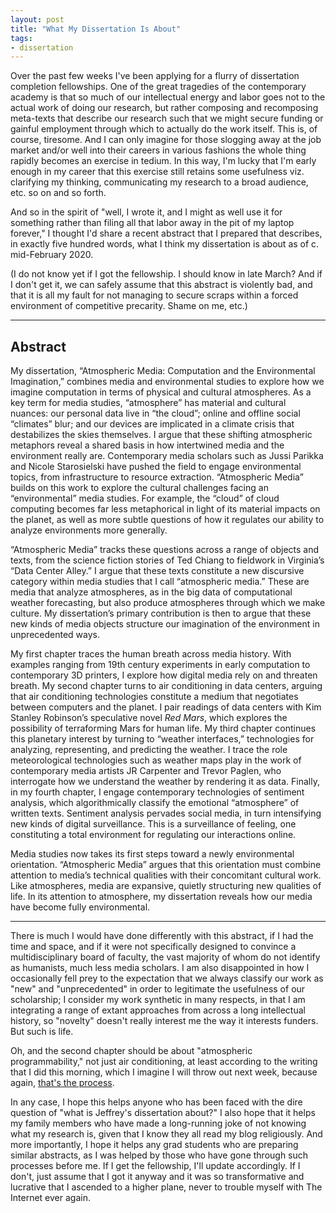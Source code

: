 ```yaml
---
layout: post
title: "What My Dissertation Is About"
tags:
- dissertation
---
```


Over the past few weeks I've been applying for a flurry of dissertation completion fellowships. One of the great tragedies of the contemporary academy is that so much of our intellectual energy and labor goes not to the actual work of doing our research, but rather composing and recomposing meta-texts that describe our research such that we might secure funding or gainful employment through which to actually do the work itself. This is, of course, tiresome. And I can only imagine for those slogging away at the job market and/or well into their careers in various fashions the whole thing rapidly becomes an exercise in tedium. In this way, I'm lucky that I'm early enough in my career that this exercise still retains some usefulness viz. clarifying my thinking, communicating my research to a broad audience, etc. so on and so forth. 

And so in the spirit of "well, I wrote it, and I might as well use it for something rather than filing all that labor away in the pit of my laptop forever," I thought I'd share a recent abstract that I prepared that describes, in exactly five hundred words, what I think my dissertation is about as of c. mid-February 2020. 

(I do not know yet if I got the fellowship. I should know in late March? And if I don't get it, we can safely assume that this abstract is violently bad, and that it is all my fault for not managing to secure scraps within a forced environment of competitive precarity. Shame on me, etc.)

***

## Abstract

My dissertation, “Atmospheric Media: Computation and the Environmental Imagination,” combines media and environmental studies to explore how we imagine computation in terms of physical and cultural atmospheres. As a key term for media studies, “atmosphere” has material and cultural nuances: our personal data live in “the cloud”; online and offline social “climates” blur; and our devices are implicated in a climate crisis that destabilizes the skies themselves. I argue that these shifting atmospheric metaphors reveal a shared basis in how intertwined media and the environment really are. Contemporary media scholars such as Jussi Parikka and Nicole Starosielski have pushed the field to engage environmental topics, from infrastructure to resource extraction. “Atmospheric Media” builds on this work to explore the cultural challenges facing an “environmental” media studies. For example, the “cloud” of cloud computing becomes far less metaphorical in light of its material impacts on the planet, as well as more subtle questions of how it regulates our ability to analyze environments more generally.

“Atmospheric Media” tracks these questions across a range of objects and texts, from the science fiction stories of Ted Chiang to fieldwork in Virginia’s “Data Center Alley.” I argue that these texts constitute a new discursive category within media studies that I call “atmospheric media.” These are media that analyze atmospheres, as in the big data of computational weather forecasting, but also produce atmospheres through which we make culture. My dissertation’s primary contribution is then to argue that these new kinds of media objects structure our imagination of the environment in unprecedented ways.

My first chapter traces the human breath across media history. With examples ranging from 19th century experiments in early computation to contemporary 3D printers, I explore how digital media rely on and threaten breath. My second chapter turns to air conditioning in data centers, arguing that air conditioning technologies constitute a medium that negotiates between computers and the planet. I pair readings of data centers with Kim Stanley Robinson’s speculative novel *Red Mars*, which explores the possibility of terraforming Mars for human life. My third chapter continues this planetary interest by turning to “weather interfaces,” technologies for analyzing, representing, and predicting the weather. I trace the role meteorological technologies such as weather maps play in the work of contemporary media artists JR Carpenter and Trevor Paglen, who interrogate how we understand the weather by rendering it as data. Finally, in my fourth chapter, I engage contemporary technologies of sentiment analysis, which algorithmically classify the emotional “atmosphere” of written texts. Sentiment analysis pervades social media, in turn intensifying new kinds of digital surveillance. This is a surveillance of feeling, one constituting a total environment for regulating our interactions online.

Media studies now takes its first steps toward a newly environmental orientation. “Atmospheric Media” argues that this orientation must combine attention to media’s technical qualities with their concomitant cultural work. Like atmospheres, media are expansive, quietly structuring new qualities of life. In its attention to atmosphere, my dissertation reveals how our media have become fully environmental.

***

There is much I would have done differently with this abstract, if I had the time and space, and if it were not specifically designed to convince a multidisciplinary board of faculty, the vast majority of whom do not identify as humanists, much less media scholars. I am also disappointed in how I occasionally fell prey to the expectation that we always classify our work as "new" and "unprecedented" in order to legitimate the usefulness of our scholarship; I consider my work synthetic in many respects, in that I am integrating a range of extant approaches from across a long intellectual history, so "novelty" doesn't really interest me the way it interests funders. But such is life. 

Oh, and the second chapter should be about "atmospheric programmability," not just air conditioning, at least according to the writing that I did this morning, which I imagine I will throw out next week, because again, [that's the process](/blog/2019-11-03-first-chapter-down/).

In any case, I hope this helps anyone who has been faced with the dire question of "what is Jeffrey's dissertation about?" I also hope that it helps my family members who have made a long-running joke of not knowing what my research is, given that I know they all read my blog religiously. And more importantly, I hope it helps any grad students who are preparing similar abstracts, as I was helped by those who have gone through such processes before me. If I get the fellowship, I'll update accordingly. If I don't, just assume that I got it anyway and it was so transformative and lucrative that I ascended to a higher plane, never to trouble myself with The Internet ever again. 